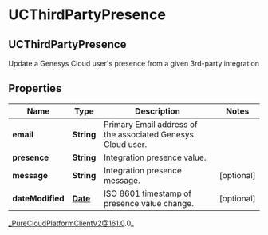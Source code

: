 # UCThirdPartyPresence

## UCThirdPartyPresence
Update a Genesys Cloud user&#39;s presence from a given 3rd-party integration

## Properties

|Name | Type | Description | Notes|
|------------ | ------------- | ------------- | -------------|
| **email** | **String** | Primary Email address of the associated Genesys Cloud user. | |
| **presence** | **String** | Integration presence value. | |
| **message** | **String** | Integration presence message. | [optional] |
| **dateModified** | [**Date**](Date) | ISO 8601 timestamp of presence value change. | [optional] |



_PureCloudPlatformClientV2@161.0.0_
